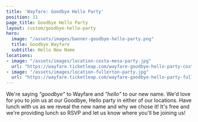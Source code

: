 ```yaml
---
title: 'Wayfare: Goodbye Hello Party'
position: 11
page_title: Goodbye Hello Party
layout: custom/goodbye-hello-party
hero:
  image: "/assets/images/banner-goodbye-hello-party.png"
  title: Goodbye Wayfare
  subtitle: Hello New Name
locations:
- image: "/assets/images/location-costa-mesa-party.jpg"
  url: "https://wayfare.ticketleap.com/wayfare-goodbye-hello-party-costa-mesa-location/"
- image: "/assets/images/location-fullerton-party.jpg"
  url: "https://wayfare.ticketleap.com/wayfare-goodbye-hello-party-fullerton/"
---
```


We're saying _"goodbye"_ to Wayfare and _"hello"_ to our new name. We'd love for you to join us at our Goodbye, Hello party in either of our locations. Have lunch with us as we reveal the new name and why we chose it! It's free and we're providing lunch so RSVP and let us know where you'll be joining us!
